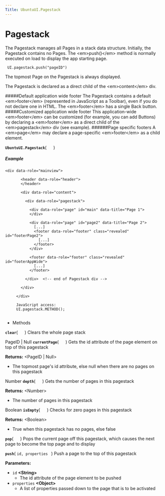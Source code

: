 ```yaml
---
Title: UbuntuUI.Pagestack
---
```

        
Pagestack
=========

The Pagestack manages all Pages in a stack data structure. Initially, the Pagestack contains no Pages. The &lt;em&gt;push()&lt;/em&gt; method is normally executed on load to display the app starting page.

``` code
 UI.pagestack.push("pageID")
```

The topmost Page on the Pagestack is always displayed.

The Pagestack is declared as a direct child of the &lt;em&gt;content&lt;/em&gt; div.

\#\#\#\#\#Default application wide footer The Pagestack contains a default &lt;em&gt;footer&lt;/em&gt; (represented in JavaScript as a Toolbar), even if you do not declare one in HTML. The &lt;em&gt;footer&lt;/em&gt; has a single Back button. \#\#\#\#\#Customized application wide footer This application-wide &lt;em&gt;footer&lt;/em&gt; can be customized (for example, you can add Buttons) by declaring a &lt;em&gt;footer&lt;/em&gt; as a direct child of the &lt;em&gt;pagestack&lt;/em&gt; div (see example). \#\#\#\#\#\#Page specific footers A &lt;em&gt;page&lt;/em&gt; may declare a page-specific &lt;em&gt;footer&lt;/em&gt; as a child element.

<span id="UbuntuUI.Pagestack"></span>
**`UbuntuUI.Pagestack`**( `  ` )
##### Example

``` code
<div data-role="mainview">
    
       <header data-role="header">
       </header>
    
       <div data-role="content">
    
         <div data-role="pagestack">
    
           <div data-role="page" id="main" data-title="Page 1">
           </div>
    
           <div data-role="page" id="page2" data-title="Page 2">
             [...]
             <footer data-role="footer" class="revealed" id="footerPage2">
               [...]
             </footer>
           </div>
    
           <footer data-role="footer" class="revealed" id="footerAppWide">
             [...]
           </footer>
    
         </div>  <!-- end of Pagestack div -->
    
       </div>
    
     </div>
    
     JavaScript access:
     UI.pagestack.METHOD();
    
```

-   Methods

<span id="clear"></span>
**`clear`**( `  ` )
Clears the whole page stack

<span id="currentPage"></span>
PageID | Null **`currentPage`**( `  ` )
Gets the id attribute of the page element on top of this pagestack

**Returns:** &lt;PageID | Null&gt;
-   The topmost page's id attribute, else null when there are no pages on this pagestack

<span id="depth"></span>
Number **`depth`**( `  ` )
Gets the number of pages in this pagestack

**Returns:** &lt;Number&gt;
-   The number of pages in this pagestack

<span id="isEmpty"></span>
Boolean **`isEmpty`**( `  ` )
Checks for zero pages in this pagestack

**Returns:** &lt;Boolean&gt;
-   True when this pagestack has no pages, else false

<span id="pop"></span>
**`pop`**( `  ` )
Pops the current page off this pagestack, which causes the next page to become the top page and to display

<span id="push"></span>
**`push`**( `id, properties ` )
Push a page to the top of this pagestack

**Parameters:**
-   `id` **&lt;String&gt;**
    -   The id attribute of the page element to be pushed
-   `properties` **&lt;Object&gt;**
    -   A list of properties passed down to the page that is to be activated

